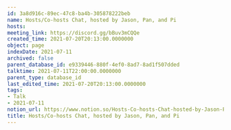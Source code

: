 ```yaml
---
id: 3a8d916c-89ec-47c8-ba4b-305878222beb
name: Hosts/Co-hosts Chat, hosted by Jason, Pan, and Pi
hosts: 
meeting_link: https://discord.gg/bBuv3mCQQe
created_time: 2021-07-20T20:13:00.0000000
object: page
indexDate: 2021-07-11
archived: false
parent_database_id: e9339446-880f-4ef0-8ad7-8ad1f507dded
talktime: 2021-07-11T22:00:00.0000000
parent_type: database_id
last_edited_time: 2021-07-20T20:13:00.0000000
tags:
- Talk
- 2021-07-11
notion_url: https://www.notion.so/Hosts-Co-hosts-Chat-hosted-by-Jason-Pan-and-Pi-3a8d916c89ec47c8ba4b305878222beb
title: Hosts/Co-hosts Chat, hosted by Jason, Pan, and Pi
---
```





